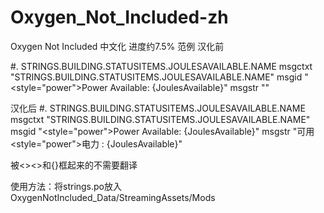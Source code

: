 # Oxygen_Not_Included-zh
Oxygen Not Included 中文化 进度约7.5%
范例
汉化前

#. STRINGS.BUILDING.STATUSITEMS.JOULESAVAILABLE.NAME
msgctxt "STRINGS.BUILDING.STATUSITEMS.JOULESAVAILABLE.NAME"
msgid "<style=\"power\">Power</style> Available: {JoulesAvailable}"
msgstr ""

汉化后
#. STRINGS.BUILDING.STATUSITEMS.JOULESAVAILABLE.NAME
msgctxt "STRINGS.BUILDING.STATUSITEMS.JOULESAVAILABLE.NAME"
msgid "<style=\"power\">Power</style> Available: {JoulesAvailable}"
msgstr "可用<style=\"power\">电力</style> : {JoulesAvailable}"


被<><>和{}框起来的不需要翻译

使用方法：将strings.po放入OxygenNotIncluded_Data/StreamingAssets/Mods
